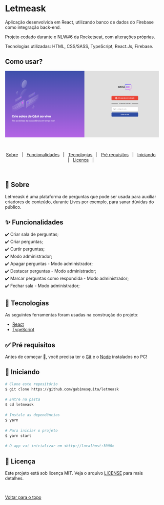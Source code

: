 # Letmeask

<p>Aplicação desenvolvida em React, utilizando banco de dados do Firebase como integração back-end.</p>

<p>Projeto codado durante o NLW#6 da Rocketseat, com alterações próprias.</p>

<p>Tecnologias utilizadas: HTML, CSS/SASS, TypeScript, React.Js, Firebase. </p>
 
## Como usar? ##
 
  <img src="letmeask.png" alt="Letmeask" />

  &#xa0;


</div>

<p align="center">
  <a href="#dart-sobre">Sobre</a> &#xa0; | &#xa0; 
  <a href="#sparkles-funcionalidades">Funcionalidades</a> &#xa0; | &#xa0;
  <a href="#rocket-tecnologias">Tecnologias</a> &#xa0; | &#xa0;
  <a href="#white_check_mark-pré-requesitos">Pré requisitos</a> &#xa0; | &#xa0;
  <a href="#checkered_flag-começando">Iniciando</a> &#xa0; | &#xa0;
  <a href="#memo-licença">Licença</a> &#xa0; | &#xa0;
</p>

<br>

## :dart: Sobre ##

Letmeask é uma plataforma de perguntas que pode ser usada para auxiliar criadores de conteúdo, durante Lives por exemplo, para sanar dúvidas do público.

## :sparkles: Funcionalidades ##

:heavy_check_mark: Criar sala de perguntas;\
:heavy_check_mark: Criar perguntas;\
:heavy_check_mark: Curtir perguntas;\
:heavy_check_mark: Modo administrador;\
:heavy_check_mark: Apagar perguntas - Modo administrador;\
:heavy_check_mark: Destacar perguntas - Modo administrador;\
:heavy_check_mark: Marcar perguntas como respondida - Modo administrador;\
:heavy_check_mark: Fechar sala - Modo administrador;

## :rocket: Tecnologias ##

As seguintes ferramentas foram usadas na construção do projeto:

- [React](https://pt-br.reactjs.org/)
- [TypeScript](https://www.typescriptlang.org/)

## :white_check_mark: Pré requisitos ##

Antes de começar :checkered_flag:, você precisa ter o [Git](https://git-scm.com) e o [Node](https://nodejs.org/en/) instalados no PC!

## :checkered_flag: Iniciando ##

```bash
# Clone este repositório
$ git clone https://github.com/gabimesquita/letmeask

# Entre na pasta
$ cd letmeask

# Instale as dependências
$ yarn

# Para iniciar o projeto
$ yarn start

# O app vai inicializar em <http://localhost:3000>
```

## :memo: Licença ##

Este projeto está sob licença MIT. Veja o arquivo [LICENSE](license.md) para mais detalhes.



&#xa0;

<a href="#top">Voltar para o topo</a>
